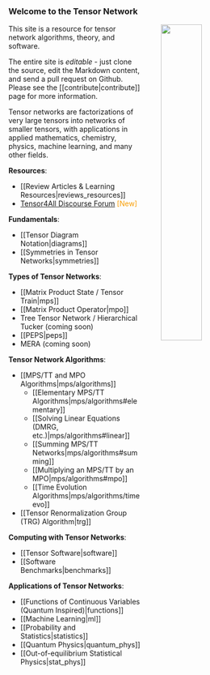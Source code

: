 ### <b>Welcome to the Tensor Network</b>

<img src="tensor_networks.png" style="float:right; width:40%; margin-left: 40px;"/>

This site is a resource for tensor network algorithms, theory, and software.

The entire site is _editable_ - just clone the source, edit the Markdown content,
and send a pull request on Github.
Please see the [[contribute|contribute]] page for more information.

Tensor networks are factorizations of very large tensors
into networks of smaller tensors, 
with applications in applied mathematics, chemistry, physics, machine
learning, and many other fields.

<b>Resources</b>:

- [[Review Articles & Learning Resources|reviews_resources]]
- [Tensor4All Discourse Forum](https://tensor4all.discourse.group) <span style="color: #F89D00;">[New]</span>

<b>Fundamentals</b>:

- [[Tensor Diagram Notation|diagrams]]
- [[Symmetries in Tensor Networks|symmetries]]

<b>Types of Tensor Networks</b>:

- [[Matrix Product State / Tensor Train|mps]]
- [[Matrix Product Operator|mpo]]
- Tree Tensor Network / Hierarchical Tucker (coming soon)
- [[PEPS|peps]]
- MERA (coming soon)

<b>Tensor Network Algorithms</b>:

- [[MPS/TT and MPO Algorithms|mps/algorithms]]
  * [[Elementary MPS/TT Algorithms|mps/algorithms#elementary]]
  * [[Solving Linear Equations (DMRG, etc.)|mps/algorithms#linear]]
  * [[Summing MPS/TT Networks|mps/algorithms#summing]]
  * [[Multiplying an MPS/TT by an MPO|mps/algorithms#mpo]]
  * [[Time Evolution Algorithms|mps/algorithms/timeevo]]
- [[Tensor Renormalization Group (TRG) Algorithm|trg]]

<b>Computing with Tensor Networks</b>:

- [[Tensor Software|software]]
- [[Software Benchmarks|benchmarks]]

<b>Applications of Tensor Networks</b>:

- [[Functions of Continuous Variables (Quantum Inspired)|functions]]
- [[Machine Learning|ml]]
- [[Probability and Statistics|statistics]]
- [[Quantum Physics|quantum_phys]]
- [[Out-of-equilibrium Statistical Physics|stat_phys]]


<br/>
